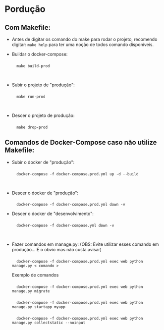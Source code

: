 # Pordução

## Com Makefile:
- Antes de digitar os comando do make para rodar o projeto, recomendo digitar: `make help` para ter uma noção de todos comando disponíveis.

- Buildar o docker-compose:
    ###
        make build-prod

<br />

- Subir o projeto de "produção":
    ###
        make run-prod

<br />

- Descer o projeto de produção:
    ###
        make drop-prod



## Comandos de Docker-Compose caso não utilize Makefile:

- Subir o docker de "produção":
    ###
        docker-compose -f docker-compose.prod.yml up -d --build


<br />

- Descer o docker de "produção":
    ###
        docker-compose -f docker-compose.prod.yml down -v

- Descer o docker de "desenvolvimento":
    ###
        docker-compose -f docker-compose.yml down -v

<br />

- Fazer comandos em manage.py: (OBS: Evite utilizar esses comando em produção... É o obvio mas não custa avisar)
    ###
        docker-compose -f docker-compose.prod.yml exec web python manage.py < comando >
    Exemplo de comandos
    ###
        docker-compose -f docker-compose.prod.yml exec web python manage.py migrate
    ###
        docker-compose -f docker-compose.prod.yml exec web python manage.py startapp myapp
    ###
        docker-compose -f docker-compose.prod.yml exec web python manage.py collectstatic --noinput